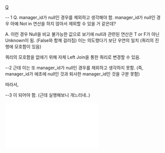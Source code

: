 [Q](https://leetcode.com/problems/employees-whose-manager-left-the-company/?envType=study-plan-v2&envId=top-sql-50)

-- 1
Q. manager_id가 null인 경우를 제외하고 생각해야 함.
manager_id가 null인 경우 아예 Not in 연산을 하지 않아서 제외할 수 있을 거 같은데?

A. 이런 경우 Null을 비교 불가능한 값으로 보기에 null과 관련된 연산은 T or F가 아닌 Unknown이 됨. (False와 함께 걸러짐)
이는 의도했다기 보단 우연의 일치 (쿼리의 진행에 모호함이 있음)

쿼리의 모호함을 없애기 위해 자체 Left Join을 통한 쿼리로 변경할 수 있음.

--2
근데 이는 또 manager_id가 null인 경우를 제외하고 생각하지 못함.
(즉, manager_id가 애초에 null인 것과 퇴사한 manager_id인 것을 구분 못함)

따라서,

--3
이 되어야 함. (근데 실행해보니 개느리네..)

![SQL](../SQL/1978_LeetCode.sql)

